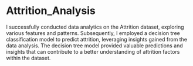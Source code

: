 # Attrition_Analysis

I successfully conducted data analytics on the Attrition dataset, exploring various features and patterns. Subsequently, I employed a decision tree classification model to predict attrition, leveraging insights gained from the data analysis. The decision tree model provided valuable predictions and insights that can contribute to a better understanding of attrition factors within the dataset.
